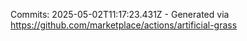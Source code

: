 Commits: 2025-05-02T11:17:23.431Z - Generated via https://github.com/marketplace/actions/artificial-grass
<br>
